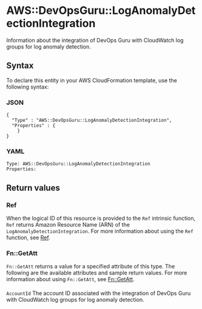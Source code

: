 # AWS::DevOpsGuru::LogAnomalyDetectionIntegration<a name="aws-resource-devopsguru-loganomalydetectionintegration"></a>

 Information about the integration of DevOps Guru with CloudWatch log groups for log anomaly detection\.

## Syntax<a name="aws-resource-devopsguru-loganomalydetectionintegration-syntax"></a>

To declare this entity in your AWS CloudFormation template, use the following syntax:

### JSON<a name="aws-resource-devopsguru-loganomalydetectionintegration-syntax.json"></a>

```
{
  "Type" : "AWS::DevOpsGuru::LogAnomalyDetectionIntegration",
  "Properties" : {
    }
}
```

### YAML<a name="aws-resource-devopsguru-loganomalydetectionintegration-syntax.yaml"></a>

```
Type: AWS::DevOpsGuru::LogAnomalyDetectionIntegration
Properties:
```

## Return values<a name="aws-resource-devopsguru-loganomalydetectionintegration-return-values"></a>

### Ref<a name="aws-resource-devopsguru-loganomalydetectionintegration-return-values-ref"></a>

When the logical ID of this resource is provided to the `Ref` intrinsic function, `Ref` returns Amazon Resource Name \(ARN\) of the `LogAnomalyDetectionIntegration`\. For more information about using the `Ref` function, see [Ref](https://docs.aws.amazon.com/AWSCloudFormation/latest/UserGuide/intrinsic-function-reference-ref.html)\. 

### Fn::GetAtt<a name="aws-resource-devopsguru-loganomalydetectionintegration-return-values-fn--getatt"></a>

`Fn::GetAtt` returns a value for a specified attribute of this type\. The following are the available attributes and sample return values\. For more information about using `Fn::GetAtt`, see [Fn::GetAtt](https://docs.aws.amazon.com/AWSCloudFormation/latest/UserGuide/intrinsic-function-reference-getatt.html)\. 

#### <a name="aws-resource-devopsguru-loganomalydetectionintegration-return-values-fn--getatt-fn--getatt"></a>

`AccountId`  <a name="AccountId-fn::getatt"></a>
 The account ID associated with the integration of DevOps Guru with CloudWatch log groups for log anomaly detection\.